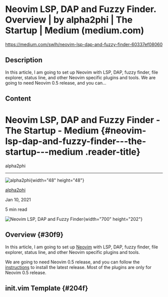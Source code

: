 # Neovim LSP, DAP and Fuzzy Finder. Overview | by alpha2phi | The Startup | Medium (medium.com)

<https://medium.com/swlh/neovim-lsp-dap-and-fuzzy-finder-60337ef08060>

## Description

In this article, I am going to set up Neovim with LSP, DAP, fuzzy finder, file explorer, status line, and other Neovim specific plugins and tools. We are going to need Neovim 0.5 release, and you can…

## Content

Neovim LSP, DAP and Fuzzy Finder - The Startup - Medium {#neovim-lsp-dap-and-fuzzy-finder---the-startup---medium .reader-title}
=======================================================

alpha2phi

------------------------------------------------------------------------

[](https://medium.com/@alpha2phi?source=post_page-----60337ef08060-----------------------------------)

![alpha2phi](https://miro.medium.com/fit/c/96/96/1*cFFJzHp-fD3zlIAOrhWlsQ.png){width="48" height="48"}

[alpha2phi](https://medium.com/@alpha2phi?source=post_page-----60337ef08060-----------------------------------)

Jan 10, 2021

5 min read

![Neovim LSP, DAP and Fuzzy Finder](https://miro.medium.com/max/1400/0*-O-B-LXDieOgGnYj.png){width="700" height="202"}

Overview {#30f9}
--------

In this article, I am going to set up [Neovim](https://neovim.io/) with LSP, DAP, fuzzy finder, file explorer, status line, and other Neovim specific plugins and tools.

We are going to need Neovim 0.5 release, and you can follow the [instructions](https://github.com/neovim/neovim/wiki/Installing-Neovim#install-from-package) to install the latest release. Most of the plugins are only for Neovim 0.5 release.

**init.vim Template** {#204f}
---------------------

